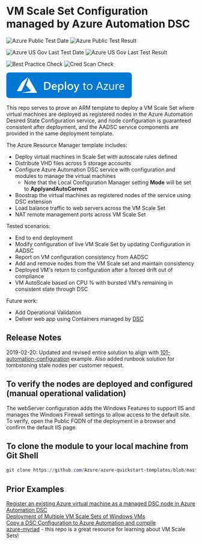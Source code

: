 
# VM Scale Set Configuration managed by Azure Automation DSC

![Azure Public Test Date](https://azurequickstartsservice.blob.core.windows.net/badges/201-vmss-automation-dsc/PublicLastTestDate.svg)
![Azure Public Test Result](https://azurequickstartsservice.blob.core.windows.net/badges/201-vmss-automation-dsc/PublicDeployment.svg)

![Azure US Gov Last Test Date](https://azurequickstartsservice.blob.core.windows.net/badges/201-vmss-automation-dsc/FairfaxLastTestDate.svg)
![Azure US Gov Last Test Result](https://azurequickstartsservice.blob.core.windows.net/badges/201-vmss-automation-dsc/FairfaxDeployment.svg)

![Best Practice Check](https://azurequickstartsservice.blob.core.windows.net/badges/201-vmss-automation-dsc/BestPracticeResult.svg)
![Cred Scan Check](https://azurequickstartsservice.blob.core.windows.net/badges/201-vmss-automation-dsc/CredScanResult.svg)

[![Deploy to Azure](https://raw.githubusercontent.com/Azure/azure-quickstart-templates/master/1-CONTRIBUTION-GUIDE/images/deploytoazure.svg?sanitize=true)](https://portal.azure.com/#create/Microsoft.Template/uri/https%3A%2F%2Fraw.githubusercontent.com%2Fmgreenegit%2FARM-ScaleSetmanagedbyAADSC%2Fmaster%2Fazuredeploy.json)

This repo serves to prove an ARM template to deploy a VM Scale Set where virtual machines are deployed as registered nodes in the Azure Automation Desired State Configuration service, and node configuration is guaranteed consistent after deployment, and the AADSC service components are provided in the same deployment template.

The Azure Resource Manager template includes:

- Deploy virtual machines in Scale Set with autoscale rules defined
- Distribute VHD files across 5 storage accounts
- Configure Azure Automation DSC service with configuration and modules to manage the virtual machines
  - Note that the Local Configuration Manager setting **Mode** will be set to **ApplyandAutoCorrect**
- Boostrap the virtual machines as registered nodes of the service using DSC extension
- Load balance traffic to web servers across the VM Scale Set
- NAT remote management ports across VM Scale Set

Tested scenarios:

- End to end deployment
- Modify configuration of live VM Scale Set by updating Configuration in AADSC
- Report on VM configuration consistency from AADSC
- Add and remove nodes from the VM Scale set and maintain consistency
- Deployed VM's return to configuration after a forced drift out of compliance
- VM AutoScale based on CPU % with bursted VM's remaining in consistent state through DSC

Future work:

- Add Operational Validation
- Deliver web app using Containers managed by [DSC](https://github.com/bgelens/cWindowsContainer)

## Release Notes

2019-02-20: Updated and revised entire solution to align with [101-automation-configuration](https://github.com/Azure/azure-quickstart-templates/tree/master/101-automation-configuration) example.  Also added runbook solution for tombstoning stale nodes per customer request.

## To verify the nodes are deployed and configured (manual operational validation)

The webServer configuration adds the Windows Features to support IIS and manages the Windows Firewall settings to allow access to the default site.  To verify, open the Public FQDN of the deployment in a browser and confirm the default IIS page.

## To clone the module to your local machine from Git Shell

```PowerShell
git clone https://github.com/Azure/azure-quickstart-templates/blob/master/201-vmss-automation-dsc
```

## Prior Examples

[Register an existing Azure virtual machine as a managed DSC node in Azure Automation DSC](https://github.com/Azure/azure-quickstart-templates/tree/master/dsc-extension-azure-automation-pullserver)<br>
[Deployment of Multiple VM Scale Sets of Windows VMs](https://github.com/Azure/azure-quickstart-templates/tree/02d32850258f5b172266896e498e30e8e526080a/301-multi-vmss-windows)<br>
[Copy a DSC Configuration to Azure Automation and compile](https://github.com/azureautomation/automation-packs/tree/master/201-Deploy-And-Compile-DSC-Configuration-Credentials)<br>
[azure-myriad](https://github.com/gbowerman/azure-myriad) - this repo is a great resource for learning about VM Scale Sets!

